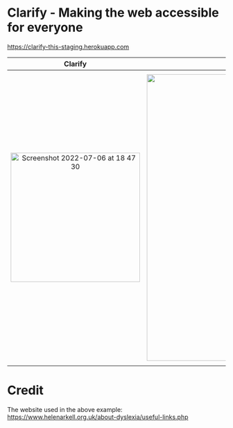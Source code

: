 # Clarify - Making the web accessible for everyone
https://clarify-this-staging.herokuapp.com

Clarify | The web before | The web after
:-:|:-:|:-:
<img width="298" alt="Screenshot 2022-07-06 at 18 47 30" src="https://user-images.githubusercontent.com/30090176/177612003-a4cd2eb4-0d2a-4512-8d78-08bbeca2cbe0.png"> | <img width="661" alt="Screenshot 2022-07-06 at 18 47 16" src="https://user-images.githubusercontent.com/30090176/177612047-95c09e2f-ec17-48b1-9ec4-b6488b2ec994.png"> | <img width="675" alt="Screenshot 2022-07-06 at 18 46 24" src="https://user-images.githubusercontent.com/30090176/177612081-755a3832-cacc-479e-a488-978c31a344ce.png">

# Credit
The website used in the above example: https://www.helenarkell.org.uk/about-dyslexia/useful-links.php
